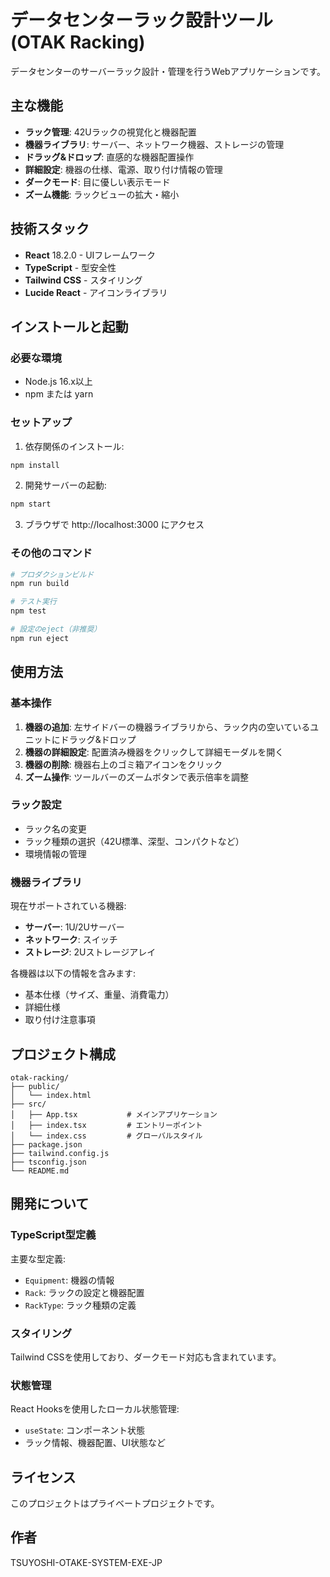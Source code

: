 # データセンターラック設計ツール (OTAK Racking)

データセンターのサーバーラック設計・管理を行うWebアプリケーションです。

## 主な機能

- **ラック管理**: 42Uラックの視覚化と機器配置
- **機器ライブラリ**: サーバー、ネットワーク機器、ストレージの管理
- **ドラッグ&ドロップ**: 直感的な機器配置操作
- **詳細設定**: 機器の仕様、電源、取り付け情報の管理
- **ダークモード**: 目に優しい表示モード
- **ズーム機能**: ラックビューの拡大・縮小

## 技術スタック

- **React** 18.2.0 - UIフレームワーク
- **TypeScript** - 型安全性
- **Tailwind CSS** - スタイリング
- **Lucide React** - アイコンライブラリ

## インストールと起動

### 必要な環境
- Node.js 16.x以上
- npm または yarn

### セットアップ

1. 依存関係のインストール:
```bash
npm install
```

2. 開発サーバーの起動:
```bash
npm start
```

3. ブラウザで http://localhost:3000 にアクセス

### その他のコマンド

```bash
# プロダクションビルド
npm run build

# テスト実行
npm test

# 設定のeject（非推奨）
npm run eject
```

## 使用方法

### 基本操作

1. **機器の追加**: 左サイドバーの機器ライブラリから、ラック内の空いているユニットにドラッグ&ドロップ
2. **機器の詳細設定**: 配置済み機器をクリックして詳細モーダルを開く
3. **機器の削除**: 機器右上のゴミ箱アイコンをクリック
4. **ズーム操作**: ツールバーのズームボタンで表示倍率を調整

### ラック設定

- ラック名の変更
- ラック種類の選択（42U標準、深型、コンパクトなど）
- 環境情報の管理

### 機器ライブラリ

現在サポートされている機器:
- **サーバー**: 1U/2Uサーバー
- **ネットワーク**: スイッチ
- **ストレージ**: 2Uストレージアレイ

各機器は以下の情報を含みます:
- 基本仕様（サイズ、重量、消費電力）
- 詳細仕様
- 取り付け注意事項

## プロジェクト構成

```
otak-racking/
├── public/
│   └── index.html
├── src/
│   ├── App.tsx           # メインアプリケーション
│   ├── index.tsx         # エントリーポイント
│   └── index.css         # グローバルスタイル
├── package.json
├── tailwind.config.js
├── tsconfig.json
└── README.md
```

## 開発について

### TypeScript型定義

主要な型定義:
- `Equipment`: 機器の情報
- `Rack`: ラックの設定と機器配置
- `RackType`: ラック種類の定義

### スタイリング

Tailwind CSSを使用しており、ダークモード対応も含まれています。

### 状態管理

React Hooksを使用したローカル状態管理:
- `useState`: コンポーネント状態
- ラック情報、機器配置、UI状態など

## ライセンス

このプロジェクトはプライベートプロジェクトです。

## 作者

TSUYOSHI-OTAKE-SYSTEM-EXE-JP